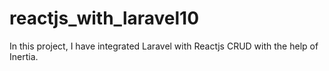 # reactjs_with_laravel10
In this project, I have integrated Laravel with Reactjs CRUD with the help of Inertia.
